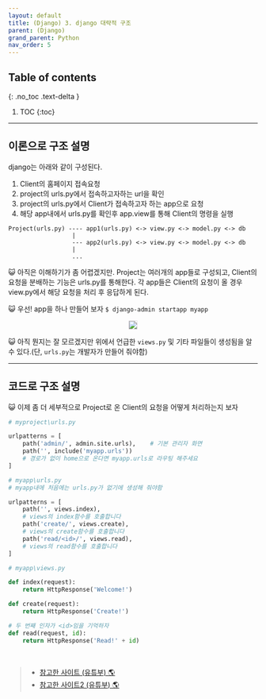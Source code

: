 ```yaml
---
layout: default
title: (Django) 3. django 대략적 구조
parent: (Django)
grand_parent: Python
nav_order: 5
---
```


## Table of contents
{: .no_toc .text-delta }

1. TOC
{:toc}

---

## 이론으로 구조 설명

django는 아래와 같이 구성된다.

1. Client의 홈페이지 접속요청
2. project의 urls.py에서 접속하고자하는 url을 확인
3. project의 urls.py에서 Client가 접속하고자 하는 app으로 요청
4. 해당 app내에서 urls.py를 확인후 app.view를 통해 Client의 명령을 실행

```
Project(urls.py) ---- app1(urls.py) <-> view.py <-> model.py <-> db
                  |
                  --- app2(urls.py) <-> view.py <-> model.py <-> db
                  |
                  ...
```

😺 아직은 이해하기가 좀 어렵겠지만. Project는 여러개의 app들로 구성되고, Client의 요청을 분배하는 기능은 urls.py를 통해한다. 각 app들은 Client의 요청이 올 경우 view.py에서 해당 요청을 처리 후 응답하게 된다.

😺 우선! app을 하나 만들어 보자 `$ django-admin startapp myapp`

<p align="center">
  <img src="https://taehyungs-programming-blog.github.io/blog/assets/images/python/django/basic-3-1.png" style="border-radius:5%;border:1px solid #e6e1e8"/>
</p>

😺 아직 뭔지는 잘 모르겠지만 위에서 언급한 `views.py` 및 기타 파일들이 생성됨을 알수 있다.(단, `urls.py`는 개발자가 만들어 줘야함)

---

## 코드로 구조 설명

😺 이제 좀 더 세부적으로 Project로 온 Client의 요청을 어떻게 처리하는지 보자

```py
# myproject\urls.py

urlpatterns = [
    path('admin/', admin.site.urls),    # 기본 관리자 화면
    path('', include('myapp.urls'))
    # 경로가 없이 home으로 온다면 myapp.urls로 라우팅 해주세요
]
```

```py
# myapp\urls.py
# myapp내에 처음에는 urls.py가 없기에 생성해 줘야함

urlpatterns = [
    path('', views.index),
    # views의 index함수를 호출합니다
    path('create/', views.create),
    # views의 create함수를 호출합니다
    path('read/<id>/', views.read),
    # views의 read함수를 호출합니다
]
```

```py
# myapp\views.py

def index(request):
    return HttpResponse('Welcome!')

def create(request):
    return HttpResponse('Create!')

# 두 번째 인자가 <id>임을 기억하자
def read(request, id):
    return HttpResponse('Read!' + id)
```

<br>

> - [참고한 사이트 (유튜부) 🌎](https://www.youtube.com/watch?v=QX8CQMycDa0&list=PLuHgQVnccGMDLp4GH-rgQhVKqqZawlNwG&index=4)
> - [참고한 사이트2 (유튜부) 🌎](https://www.youtube.com/watch?v=AafeZ6dxMzo&list=PLuHgQVnccGMDLp4GH-rgQhVKqqZawlNwG&index=6)
